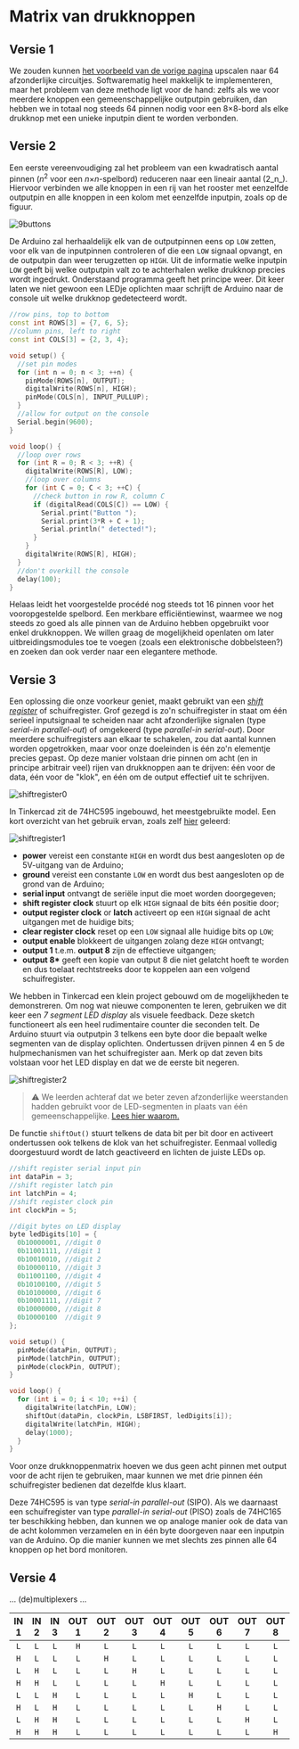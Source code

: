 # Matrix van drukknoppen

## Versie 1

We zouden kunnen [het voorbeeld van de vorige pagina](../Project/02.html#eerste-eenvoudige-circuit "negen knoppen") upscalen naar 64 afzonderlijke circuitjes. Softwarematig heel makkelijk te implementeren, maar het probleem van deze methode ligt voor de hand: zelfs als we voor meerdere knoppen een gemeenschappelijke outputpin gebruiken, dan hebben we in totaal nog steeds 64 pinnen nodig voor een 8×8-bord als elke drukknop met een unieke inputpin dient te worden verbonden.

## Versie 2

Een eerste vereenvoudiging zal het probleem van een kwadratisch aantal pinnen (_n_<sup>2</sup> voor een _n_×_n_-spelbord) reduceren naar een lineair aantal (2_n_). Hiervoor verbinden we alle knoppen in een rij van het rooster met eenzelfde outputpin en alle knoppen in een kolom met eenzelfde inputpin, zoals op de figuur.

![9buttons](../assets/images/project/9buttons.png "negen knoppen")

De Arduino zal herhaaldelijk elk van de outputpinnen eens op `LOW` zetten, voor elk van de inputpinnen controleren of die een `LOW` signaal opvangt, en de outputpin dan weer terugzetten op `HIGH`. Uit de informatie welke inputpin `LOW` geeft bij welke outputpin valt zo te achterhalen welke drukknop precies wordt ingedrukt. Onderstaand programma geeft het principe weer. Dit keer laten we niet gewoon een LEDje oplichten maar schrijft de Arduino naar de console uit welke drukknop gedetecteerd wordt.

```c++
//row pins, top to bottom
const int ROWS[3] = {7, 6, 5};
//column pins, left to right
const int COLS[3] = {2, 3, 4};

void setup() {
  //set pin modes
  for (int n = 0; n < 3; ++n) {
    pinMode(ROWS[n], OUTPUT);
    digitalWrite(ROWS[n], HIGH);
    pinMode(COLS[n], INPUT_PULLUP);
  }
  //allow for output on the console
  Serial.begin(9600);
}

void loop() {
  //loop over rows
  for (int R = 0; R < 3; ++R) {
    digitalWrite(ROWS[R], LOW);
    //loop over columns
    for (int C = 0; C < 3; ++C) {
      //check button in row R, column C
      if (digitalRead(COLS[C]) == LOW) {
        Serial.print("Button ");
        Serial.print(3*R + C + 1);
        Serial.println(" detected!");
      }
    }
    digitalWrite(ROWS[R], HIGH);
  }
  //don't overkill the console
  delay(100);
}
```

Helaas leidt het voorgestelde procédé nog steeds tot 16 pinnen voor het vooropgestelde spelbord. Een merkbare efficiëntiewinst, waarmee we nog steeds zo goed als alle pinnen van de Arduino hebben opgebruikt voor enkel drukknoppen. We willen graag de mogelijkheid openlaten om later uitbreidingsmodules toe te voegen (zoals een elektronische dobbelsteen?) en zoeken dan ook verder naar een elegantere methode.

## Versie 3

Een oplossing die onze voorkeur geniet, maakt gebruikt van een [_shift register_](https://en.wikipedia.org/wiki/Shift_register) of schuifregister. Grof gezegd is zo'n schuifregister in staat om één serieel inputsignaal te scheiden naar acht afzonderlijke signalen (type _serial-in parallel-out_) of omgekeerd (type _parallel-in serial-out_). Door meerdere schuifregisters aan elkaar te schakelen, zou dat aantal kunnen worden opgetrokken, maar voor onze doeleinden is één zo'n elementje precies gepast. Op deze manier volstaan drie pinnen om acht (en in principe arbitrair veel) rijen van drukknoppen aan te drijven: één voor de data, één voor de "klok", en één om de output effectief uit te schrijven.

![shiftregister0](https://lastminuteengineers.com/wp-content/uploads/arduino/74HC595-Shift-Register-Working.gif)

In Tinkercad zit de 74HC595 ingebouwd, het meestgebruikte model. Een kort overzicht van het gebruik ervan, zoals zelf [hier](https://lastminuteengineers.com/74hc595-shift-register-arduino-tutorial/) geleerd:

![shiftregister1](../assets/images/project/shiftregister.png "schuifregister")

 - **power** vereist een constante `HIGH` en wordt dus best aangesloten op de 5V-uitgang van de Arduino;
 - **ground** vereist een constante `LOW` en wordt dus best aangesloten op de grond van de Arduino;
 - **serial input** ontvangt de seriële input die moet worden doorgegeven;
 - **shift register clock** stuurt op elk `HIGH` signaal de bits één positie door;
 - **output register clock** or **latch** activeert op een `HIGH` signaal de acht uitgangen met de huidige bits;
 - **clear register clock** reset op een `LOW` signaal alle huidige bits op `LOW`;
 - **output enable** blokkeert de uitgangen zolang deze `HIGH` ontvangt;
 - **output 1** t.e.m. **output 8** zijn de effectieve uitgangen;
 - **output 8\*** geeft een kopie van output 8 die niet gelatcht hoeft te worden en dus toelaat rechtstreeks door te koppelen aan een volgend schuifregister.

We hebben in Tinkercad een klein project gebouwd om de mogelijkheden te demonstreren. Om nog wat nieuwe componenten te leren, gebruiken we dit keer een _7 segment LED display_ als visuele feedback. Deze sketch functioneert als een heel rudimentaire counter die seconden telt. De Arduino stuurt via outputpin 3 telkens een byte door die bepaalt welke segmenten van de display oplichten. Ondertussen drijven pinnen 4 en 5 de hulpmechanismen van het schuifregister aan. Merk op dat zeven bits volstaan voor het LED display en dat we de eerste bit negeren.

![shiftregister2](../assets/images/project/shiftregister2.png "schuifregister")

> ⚠️ We leerden achteraf dat we beter zeven afzonderlijke weerstanden hadden gebruikt voor de LED-segmenten in plaats van één gemeenschappelijke. [Lees hier waarom.](https://electronics.stackexchange.com/questions/22291/why-exactly-cant-a-single-resistor-be-used-for-many-parallel-leds)

De functie `shiftOut()` stuurt telkens de data bit per bit door en activeert ondertussen ook telkens de klok van het schuifregister. Eenmaal volledig doorgestuurd wordt de latch geactiveerd en lichten de juiste LEDs op.

```c++
//shift register serial input pin
int dataPin = 3;
//shift register latch pin
int latchPin = 4;
//shift register clock pin
int clockPin = 5;

//digit bytes on LED display
byte ledDigits[10] = {
  0b10000001, //digit 0
  0b11001111, //digit 1
  0b10010010, //digit 2
  0b10000110, //digit 3
  0b11001100, //digit 4
  0b10100100, //digit 5
  0b10100000, //digit 6
  0b10001111, //digit 7
  0b10000000, //digit 8
  0b10000100  //digit 9
};

void setup() {
  pinMode(dataPin, OUTPUT);
  pinMode(latchPin, OUTPUT);
  pinMode(clockPin, OUTPUT);
}

void loop() {
  for (int i = 0; i < 10; ++i) {
    digitalWrite(latchPin, LOW);
    shiftOut(dataPin, clockPin, LSBFIRST, ledDigits[i]);
    digitalWrite(latchPin, HIGH);
    delay(1000);
  }
}
```

Voor onze drukknoppenmatrix hoeven we dus geen acht pinnen met output voor de acht rijen te gebruiken, maar kunnen we met drie pinnen één schuifregister bedienen dat dezelfde klus klaart.

Deze 74HC595 is van type _serial-in parallel-out_ (SIPO). Als we daarnaast een schuifregister van type _parallel-in serial-out_ (PISO) zoals de 74HC165 ter beschikking hebben, dan kunnen we op analoge manier ook de data van de acht kolommen verzamelen en in één byte doorgeven naar een inputpin van de Arduino. Op die manier kunnen we met slechts zes pinnen alle 64 knoppen op het bord monitoren. <!-- TODO: kunnen we deze met dezelfde klokpin verbinden?-->

## Versie 4

… (de)multiplexers …

| IN 1 | IN 2 | IN 3 | OUT 1 | OUT 2 | OUT 3 | OUT 4 | OUT 5 | OUT 6 | OUT 7 | OUT 8 |
| :---: | :---: | :---: | :---: | :---: | :---: | :---: | :---: | :---: | :---: | :---: |
| `L` | `L` | `L` | `H` | `L` | `L` | `L` | `L` | `L` | `L` | `L` |
| `H` | `L` | `L` | `L` | `H` | `L` | `L` | `L` | `L` | `L` | `L` |
| `L` | `H` | `L` | `L` | `L` | `H` | `L` | `L` | `L` | `L` | `L` |
| `H` | `H` | `L` | `L` | `L` | `L` | `H` | `L` | `L` | `L` | `L` |
| `L` | `L` | `H` | `L` | `L` | `L` | `L` | `H` | `L` | `L` | `L` |
| `H` | `L` | `H` | `L` | `L` | `L` | `L` | `L` | `H` | `L` | `L` |
| `L` | `H` | `H` | `L` | `L` | `L` | `L` | `L` | `L` | `H` | `L` |
| `H` | `H` | `H` | `L` | `L` | `L` | `L` | `L` | `L` | `L` | `H` |
